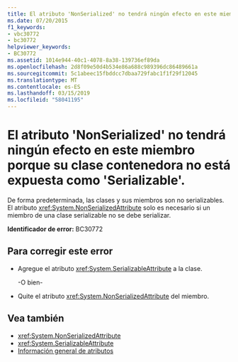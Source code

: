```yaml
---
title: El atributo 'NonSerialized' no tendrá ningún efecto en este miembro porque su clase contenedora no está expuesta como 'Serializable'.
ms.date: 07/20/2015
f1_keywords:
- vbc30772
- bc30772
helpviewer_keywords:
- BC30772
ms.assetid: 1014e944-40c1-4078-8a38-139736ef89da
ms.openlocfilehash: 2d8f09e50d4b534e86a688c989396dc86489661a
ms.sourcegitcommit: 5c1abeec15fbddcc7dbaa729fabc1f1f29f12045
ms.translationtype: MT
ms.contentlocale: es-ES
ms.lasthandoff: 03/15/2019
ms.locfileid: "58041195"
---
```

# <a name="nonserialized-attribute-will-not-affect-this-member-because-its-containing-class-is-not-exposed-as-serializable"></a>El atributo 'NonSerialized' no tendrá ningún efecto en este miembro porque su clase contenedora no está expuesta como 'Serializable'.
De forma predeterminada, las clases y sus miembros son no serializables. El atributo <xref:System.NonSerializedAttribute> solo es necesario si un miembro de una clase serializable no se debe serializar.  
  
 **Identificador de error:** BC30772  
  
## <a name="to-correct-this-error"></a>Para corregir este error  
  
-   Agregue el atributo <xref:System.SerializableAttribute> a la clase.  
  
     -O bien-  
  
-   Quite el atributo <xref:System.NonSerializedAttribute> del miembro.  
  
## <a name="see-also"></a>Vea también

- <xref:System.NonSerializedAttribute>
- <xref:System.SerializableAttribute>
- [Información general de atributos](~/docs/visual-basic/programming-guide/concepts/attributes/index.md)

